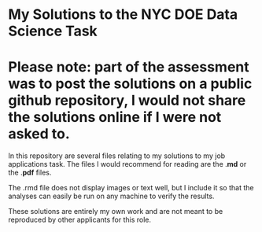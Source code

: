 # My Solutions to the NYC DOE Data Science Task

# Please note: part of the assessment was to post the solutions on a public github repository, I would not share the solutions online if I were not asked to. 

In this repository are several files relating to my solutions to my job applications task. The files I would recommend for reading are the .**md** or the .**pdf** files. 

The .rmd file does not display images or text well, but I include it so that the analyses can easily be run on any machine to verify the results. 

These solutions are entirely my own work and are not meant to be reproduced by other applicants for this role. 
